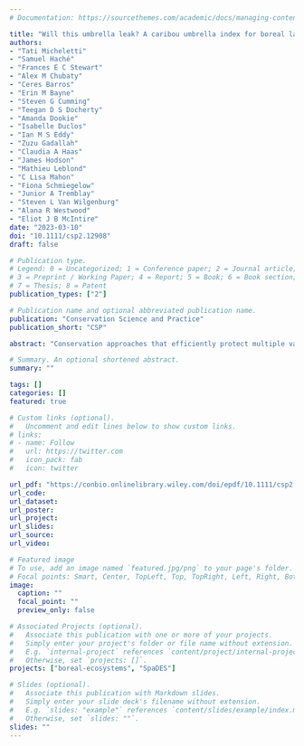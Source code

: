 ```yaml
---
# Documentation: https://sourcethemes.com/academic/docs/managing-content/

title: "Will this umbrella leak? A caribou umbrella index for boreal landbird conservation"
authors:
- "Tati Micheletti"
- "Samuel Haché"
- "Frances E C Stewart"
- "Alex M Chubaty"
- "Ceres Barros"
- "Erin M Bayne"
- "Steven G Cumming"
- "Teegan D S Docherty"
- "Amanda Dookie"
- "Isabelle Duclos"
- "Ian M S Eddy"
- "Zuzu Gadallah"
- "Claudia A Haas"
- "James Hodson"
- "Mathieu Leblond"
- "C Lisa Mahon"
- "Fiona Schmiegelow"
- "Junior A Tremblay"
- "Steven L Van Wilgenburg"
- "Alana R Westwood"
- "Eliot J B McIntire"
date: "2023-03-10"
doi: "10.1111/csp2.12908"
draft: false

# Publication type.
# Legend: 0 = Uncategorized; 1 = Conference paper; 2 = Journal article;
# 3 = Preprint / Working Paper; 4 = Report; 5 = Book; 6 = Book section;
# 7 = Thesis; 8 = Patent
publication_types: ["2"]

# Publication name and optional abbreviated publication name.
publication: "Conservation Science and Practice"
publication_short: "CSP"

abstract: "Conservation approaches that efficiently protect multiple values, such as the umbrella species concept, have been widely promoted with expected dramatic ecosystem changes. Due to its social and cultural importance, and recent declining trends, boreal populations of woodland caribou have been suggested as potential umbrella species for other declining taxa, such as boreal landbirds. We propose a generic pixel-based umbrella index that focuses on fine-grained habitat overlaps. In light of ongoing conservation efforts worldwide implementing area-based targets (e.g., 30% by 2030), we used a random neutral model as baseline, as opposed to a no-conservation scenario, which has been used elsewhere. We found that the conservation efficiency of caribou as an umbrella for 71 co-occurring landbirds—three of which are priority species—in the Northwest Territories, Canada, is generally lower than our random model, as 53% of the species presented negative umbrella index medians with the interquartile range not overlapping zero. We conclude that in cases where area-based targets drive decision-making and the issue at stake involves identifying which areas to conserve—not whether to conserve—woodland caribou may be a leaky umbrella for most co-occurring landbird species and these might need complementary conservation actions to be brought in from the rain."

# Summary. An optional shortened abstract.
summary: ""

tags: []
categories: []
featured: true

# Custom links (optional).
#   Uncomment and edit lines below to show custom links.
# links:
# - name: Follow
#   url: https://twitter.com
#   icon_pack: fab
#   icon: twitter

url_pdf: "https://conbio.onlinelibrary.wiley.com/doi/epdf/10.1111/csp2.12908"
url_code:
url_dataset:
url_poster:
url_project:
url_slides:
url_source:
url_video:

# Featured image
# To use, add an image named `featured.jpg/png` to your page's folder. 
# Focal points: Smart, Center, TopLeft, Top, TopRight, Left, Right, BottomLeft, Bottom, BottomRight.
image:
  caption: ""
  focal_point: ""
  preview_only: false

# Associated Projects (optional).
#   Associate this publication with one or more of your projects.
#   Simply enter your project's folder or file name without extension.
#   E.g. `internal-project` references `content/project/internal-project/index.md`.
#   Otherwise, set `projects: []`.
projects: ["boreal-ecosystems", "SpaDES"]

# Slides (optional).
#   Associate this publication with Markdown slides.
#   Simply enter your slide deck's filename without extension.
#   E.g. `slides: "example"` references `content/slides/example/index.md`.
#   Otherwise, set `slides: ""`.
slides: ""
---
```

